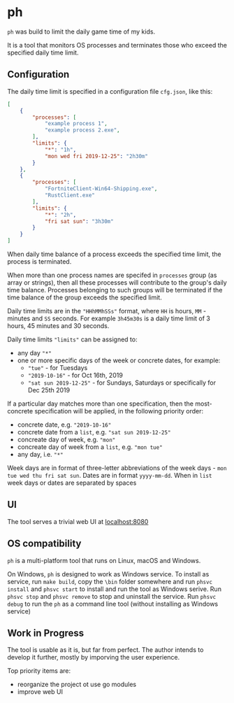 # ph

`ph` was build to limit the daily game time of my kids.

It is a tool that monitors OS processes and terminates those who exceed the specified daily time limit.

## Configuration

The daily time limit is specified in a configuration file `cfg.json`, like this:

```json
[
    {
        "processes": [
            "example process 1",
            "example process 2.exe",
        ],
        "limits": {
            "*": "1h",
            "mon wed fri 2019-12-25": "2h30m"
        }
    },
    {
        "processes": [
            "FortniteClient-Win64-Shipping.exe",
            "RustClient.exe"
        ],
        "limits": {
            "*": "2h",
            "fri sat sun": "3h30m"
        }
    }
]
```

When daily time balance of a process exceeds the specified time limit, the process is terminated.

When more than one process names are specifed in `processes` group (as array or strings), then all these processes will contribute to the group's daily time balance. Processes belonging to such groups will be terminated if the time balance of the group exceeds the specified limit.

Daily time limits are in the `"HHhMMhSSs"` format, where `HH` is hours, `MM` - minutes and `SS` seconds. For example `3h45m30s` is a daily time limit of 3 hours, 45 minutes and 30 seconds.

Daily time limits `"limits"` can be assigned to:

- any day `"*"`
- one or more specific days of the week or concrete dates, for example:
  * `"tue"` - for Tuesdays
  * `"2019-10-16"` - for Oct 16th, 2019
  * `"sat sun 2019-12-25"` - for Sundays, Saturdays or specifically for Dec 25th 2019

If a particular day matches more than one specification, then the most-concrete specification will be applied, in the following priority order:

- concrete date, e.g. `"2019-10-16"`
- concrete date from a `list`, e.g. `"sat sun 2019-12-25"`
 - concreate day of week, e.g. `"mon"`
- concreate day of week from a `list`, e.g. `"mon tue"`
- any day, i.e. `"*"`

Week days are in format of three-letter abbreviations of the week days - `mon tue wed thu fri sat sun`.
Dates are in format `yyyy-mm-dd`.
When in `list` week days or dates are separated by spaces

## UI

The tool serves a trivial web UI at [localhost:8080](localhost:8080)

## OS compatibility

`ph` is a multi-platform tool that runs on Linux, macOS and Windows.

On Windows, `ph` is designed to work as Windows service. To install as service, run `make build`, copy the `\bin` folder somewhere and run `phsvc install` and `phsvc start` to install and run the tool as Windows serive. Run `phsvc stop` and `phsvc remove` to stop and uninstall the service. Run `phsvc debug` to run the `ph` as a command line tool (without installing as Windows service)

## Work in Progress

The tool is usable as it is, but far from perfect. The author intends to develop it further, mostly by imporving the user experience.

Top priority items are:

- reorganize the project ot use go modules
- improve web UI
